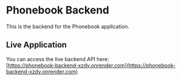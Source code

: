 # Phonebook Backend

This is the backend for the Phonebook application.

## Live Application

You can access the live backend API here:  
[https://phonebook-backend-xzdy.onrender.com](https://phonebook-backend-xzdy.onrender.com)